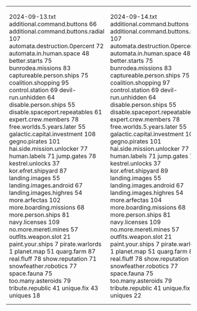 <table><tr><td></td><td></td><td></td><td></td><td></td><td></td><td></td><td></td></tr><tr><td>2024-09-13.txt
additional.command.buttons 66
additional.command.buttons.radial 107
automata.destruction.0percent 72
automata.in.human.space 48
better.starts 75
bunrodea.missions 83
captureable.person.ships 75
coalition.shopping 95
control.station 69
devil-run.unhidden 64
disable.person.ships 55
disable.spaceport.repeatables 61
expert.crew.members 78
free.worlds.5.years.later 55
galactic.capital.investment 108
gegno.pirates 101
hai.side.mission.unlocker 77
human.labels 71
jump.gates 78
kestrel.unlocks 37
kor.efret.shipyard 87
landing.images 55
landing.images.android 67
landing.images.highres 54
more.arfectas 102
more.boarding.missions 68
more.person.ships 81
navy.licenses 109
no.more.mereti.mines 57
outfits.weapon.slot 21
paint.your.ships 7
pirate.warlords 1
planet.map 51
quarg.farm 87
real.fluff 78
show.reputation 71
snowfeather.robotics 77
space.fauna 75
too.many.asteroids 79
tribute.republic 41
unique.fix 43
uniques 18
</td><td>2024-09-14.txt
additional.command.buttons 66
additional.command.buttons.radial 107
automata.destruction.0percent 72
automata.in.human.space 48
better.starts 75
bunrodea.missions 83
captureable.person.ships 75
coalition.shopping 97
control.station 69
devil-run.unhidden 64
disable.person.ships 55
disable.spaceport.repeatables 61
expert.crew.members 78
free.worlds.5.years.later 55
galactic.capital.investment 108
gegno.pirates 101
hai.side.mission.unlocker 77
human.labels 71
jump.gates 78
kestrel.unlocks 37
kor.efret.shipyard 89
landing.images 55
landing.images.android 67
landing.images.highres 54
more.arfectas 104
more.boarding.missions 68
more.person.ships 81
navy.licenses 109
no.more.mereti.mines 57
outfits.weapon.slot 21
paint.your.ships 7
pirate.warlords 1
planet.map 51
quarg.farm 89
real.fluff 78
show.reputation 71
snowfeather.robotics 77
space.fauna 75
too.many.asteroids 79
tribute.republic 41
unique.fix 43
uniques 22
</td><td>2024-09-15.txt
additional.command.buttons 68
additional.command.buttons.radial 109
automata.destruction.0percent 76
automata.in.human.space 52
better.starts 77
bunrodea.missions 85
captureable.person.ships 77
coalition.shopping 101
control.station 71
devil-run.unhidden 64
disable.person.ships 57
disable.spaceport.repeatables 63
expert.crew.members 80
free.worlds.5.years.later 57
galactic.capital.investment 110
gegno.pirates 103
hai.side.mission.unlocker 81
human.labels 73
jump.gates 80
kestrel.unlocks 41
kor.efret.shipyard 91
landing.images 57
landing.images.android 69
landing.images.highres 56
more.arfectas 106
more.boarding.missions 70
more.person.ships 83
navy.licenses 111
no.more.mereti.mines 61
outfits.weapon.slot 25
paint.your.ships 11
pirate.warlords 1
planet.map 53
quarg.farm 91
real.fluff 80
show.reputation 73
snowfeather.robotics 79
space.fauna 77
too.many.asteroids 81
tribute.republic 43
unique.fix 43
uniques 24
</td><td>2024-09-16.txt
additional.command.buttons 69
additional.command.buttons.radial 109
automata.destruction.0percent 78
automata.in.human.space 52
better.starts 78
bunrodea.missions 85
captureable.person.ships 77
coalition.shopping 103
control.station 76
devil-run.unhidden 64
disable.person.ships 57
disable.spaceport.repeatables 63
expert.crew.members 82
free.worlds.5.years.later 57
galactic.capital.investment 113
gegno.pirates 105
hai.side.mission.unlocker 83
human.labels 74
jump.gates 82
kestrel.unlocks 41
kor.efret.shipyard 91
landing.images 57
landing.images.android 69
landing.images.highres 56
more.arfectas 106
more.boarding.missions 70
more.person.ships 83
navy.licenses 111
no.more.mereti.mines 61
outfits.weapon.slot 25
paint.your.ships 13
pirate.warlords 1
planet.map 53
quarg.farm 92
real.fluff 80
show.reputation 73
snowfeather.robotics 79
space.fauna 77
too.many.asteroids 83
tribute.republic 45
unique.fix 43
uniques 25
</td><td>2024-09-17.txt
additional.command.buttons 69
additional.command.buttons.radial 109
automata.destruction.0percent 78
automata.in.human.space 54
better.starts 78
bunrodea.missions 85
captureable.person.ships 77
coalition.shopping 105
control.station 76
devil-run.unhidden 64
disable.person.ships 57
disable.spaceport.repeatables 63
expert.crew.members 82
free.worlds.5.years.later 57
galactic.capital.investment 113
gegno.pirates 107
hai.side.mission.unlocker 83
human.labels 74
jump.gates 82
kestrel.unlocks 41
kor.efret.shipyard 91
landing.images 57
landing.images.android 69
landing.images.highres 56
more.arfectas 110
more.boarding.missions 72
more.person.ships 83
navy.licenses 111
no.more.mereti.mines 61
outfits.weapon.slot 25
paint.your.ships 13
pirate.warlords 1
planet.map 53
quarg.farm 92
real.fluff 80
show.reputation 73
snowfeather.robotics 79
space.fauna 77
too.many.asteroids 85
tribute.republic 45
unique.fix 43
uniques 25
</td><td>2024-09-18.txt
additional.command.buttons 69
additional.command.buttons.radial 109
automata.destruction.0percent 78
automata.in.human.space 54
better.starts 78
bunrodea.missions 88
captureable.person.ships 77
coalition.shopping 106
control.station 76
devil-run.unhidden 64
disable.person.ships 57
disable.spaceport.repeatables 65
expert.crew.members 88
free.worlds.5.years.later 57
galactic.capital.investment 117
gegno.pirates 109
hai.side.mission.unlocker 83
human.labels 74
jump.gates 84
kestrel.unlocks 41
kor.efret.shipyard 91
landing.images 57
landing.images.android 69
landing.images.highres 58
more.arfectas 112
more.boarding.missions 76
more.person.ships 85
navy.licenses 113
no.more.mereti.mines 61
outfits.weapon.slot 25
paint.your.ships 13
pirate.warlords 1
planet.map 53
quarg.farm 92
real.fluff 82
show.reputation 73
snowfeather.robotics 81
space.fauna 81
too.many.asteroids 85
tribute.republic 45
unique.fix 43
uniques 27
</td><td>2024-09-19.txt
additional.command.buttons 69
additional.command.buttons.radial 109
automata.destruction.0percent 78
automata.in.human.space 54
better.starts 78
bunrodea.missions 88
captureable.person.ships 77
coalition.shopping 106
control.station 76
devil-run.unhidden 64
disable.person.ships 57
disable.spaceport.repeatables 65
expert.crew.members 88
free.worlds.5.years.later 57
galactic.capital.investment 117
gegno.pirates 109
hai.side.mission.unlocker 83
human.labels 74
jump.gates 84
kestrel.unlocks 41
kor.efret.shipyard 91
landing.images 57
landing.images.android 69
landing.images.highres 58
more.arfectas 112
more.boarding.missions 76
more.person.ships 85
navy.licenses 113
no.more.mereti.mines 61
outfits.weapon.slot 25
paint.your.ships 13
pirate.warlords 1
planet.map 53
quarg.farm 92
real.fluff 82
show.reputation 73
snowfeather.robotics 81
space.fauna 81
too.many.asteroids 85
tribute.republic 45
unique.fix 43
uniques 27
</td></tr></table>